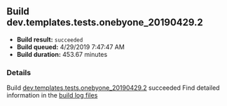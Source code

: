 ## Build dev.templates.tests.onebyone_20190429.2
- **Build result:** `succeeded`
- **Build queued:** 4/29/2019 7:47:47 AM
- **Build duration:** 453.67 minutes
### Details
Build [dev.templates.tests.onebyone_20190429.2](https://winappstudio.visualstudio.com/web/build.aspx?pcguid=a4ef43be-68ce-4195-a619-079b4d9834c2&builduri=vstfs%3a%2f%2f%2fBuild%2fBuild%2f27846) succeeded
Find detailed information in the [build log files](https://uwpctdiags.blob.core.windows.net/buildlogs/dev.templates.tests.onebyone_20190429.2_logs.zip)
